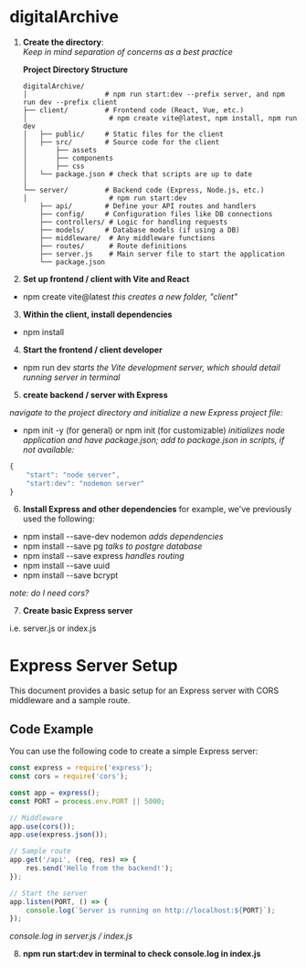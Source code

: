 # digitalArchive

1. **Create the directory**:  
   *Keep in mind separation of concerns as a best practice*

   **Project Directory Structure**  

   ```plaintext
   digitalArchive/
   │                   # npm run start:dev --prefix server, and npm run dev --prefix client
   ├── client/         # Frontend code (React, Vue, etc.)
   │                    # npm create vite@latest, npm install, npm run dev
   │   ├── public/     # Static files for the client
   │   ├── src/        # Source code for the client
   │       ├── assets
   │       ├── components
   │       ├── css
   │   └── package.json # check that scripts are up to date
   │
   └── server/         # Backend code (Express, Node.js, etc.)
   │                    # npm run start:dev
       ├── api/        # Define your API routes and handlers
       ├── config/     # Configuration files like DB connections
       ├── controllers/ # Logic for handling requests
       ├── models/     # Database models (if using a DB)
       ├── middleware/  # Any middleware functions
       ├── routes/      # Route definitions
       ├── server.js    # Main server file to start the application
       └── package.json

2. **Set up frontend / client with Vite and React**
* npm create vite@latest *this creates a new folder, "client"*

3. **Within the client, install dependencies**
* npm install

4. **Start the frontend / client developer**
* npm run dev *starts the Vite development server, which should detail running server in terminal*

5. **create backend / server with Express**
   
*navigate to the project directory and initialize a new Express project file:*

* npm init -y (for general) or npm init (for customizable) *initializes node application and have package.json; add to package.json in scripts, if not available:*
```javascript
{
    "start": "node server",
    "start:dev": "nodemon server"
}
```

6. **Install Express and other dependencies**
for example, we've previously used the following:
* npm install --save-dev nodemon *adds dependencies*
* npm install --save pg *talks to postgre database*
* npm install --save express *handles routing*
* npm install --save uuid
* npm install --save bcrypt

*note: do I need cors?*

7. **Create basic Express server**

i.e. server.js or index.js

# Express Server Setup

This document provides a basic setup for an Express server with CORS middleware and a sample route.

## Code Example

You can use the following code to create a simple Express server:

```javascript
const express = require('express');
const cors = require('cors');

const app = express();
const PORT = process.env.PORT || 5000;

// Middleware
app.use(cors());
app.use(express.json());

// Sample route
app.get('/api', (req, res) => {
    res.send('Hello from the backend!');
});

// Start the server
app.listen(PORT, () => {
    console.log(`Server is running on http://localhost:${PORT}`);
});
```
*console.log in server.js / index.js*

8. **npm run start:dev in terminal to check console.log in index.js**



